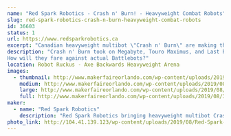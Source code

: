 ```yaml
---
name: "Red Spark Robotics - Crash n' Burn! - Heavyweight Combat Robots"
slug: red-spark-robotics-crash-n-burn-heavyweight-combat-robots
id: 36603
status: 1
url: https://www.redsparkrobotics.ca
excerpt: "Canadian heavyweight multibot \"Crash n' Burn\" are making the trip to entertain YOU!"
description: "Crash n' Burn took on Megabyte, Touro Maximus, and Last Rites at RoboGames.
How will they fare against actual Battlebots?"
location: Robot Ruckus - Axe Backwards Heavyweight Arena
images:
  - thumbnail: http://www.makerfaireorlando.com/wp-content/uploads/2019/08/34274052042_62b8d7184b_o.jpg
    medium: http://www.makerfaireorlando.com/wp-content/uploads/2019/08/34274052042_62b8d7184b_o.jpg
    large: http://www.makerfaireorlando.com/wp-content/uploads/2019/08/34274052042_62b8d7184b_o.jpg
    full: http://www.makerfaireorlando.com/wp-content/uploads/2019/08/34274052042_62b8d7184b_o.jpg
maker:
  - name: "Red Spark Robotics"
    description: "Red Spark Robotics bringing heavyweight multibot Crash n’ Burn to entertain the audience at Robot Ruckus!"
photo_link: http://104.41.139.123/wp-content/uploads/2019/08/Red-Spark-Robotics-full-color-600x454.png
---
```

